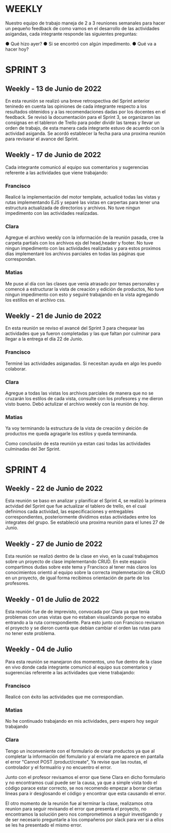 # WEEKLY

Nuestro equipo de trabajo maneja de 2 a 3 reuniones semanales para hacer un pequeño feedback de como vamos en el desarrollo de las actividades asigandas, cada integrante responde las siguientes preguntas:

● Qué hizo ayer?
● Si se encontró con algún impedimento.
● Qué va a hacer hoy?

# SPRINT 3

## Weekly - 13 de Junio de 2022

En esta reunión se realizó una breve retrospectiva del Sprint anterior teninedo en cuenta las opiniones de cada integrante respecto a los resultados obtenidos y a las recomendaciones dadas por los docentes en el feedback.
 Se revisó la documentación para el Sprint 3, se organizaron las consignas en el tableron de Trello para poder dividir las tareas y llevar un orden de trabajo, de esta manera cada integrante estuvo de acuerdo con la actividad asiganda. Se acordó establecer la fecha para una proxima reunión para revisarar el avance del Sprint. 

## Weekly - 17 de Junio de 2022
Cada integrante comunicó al equipo sus comentarios y sugerencias referente a las actividades que viene trabajando:

### Francisco
Realicé la implementación del motor template, actualicé  todas las vistas y rutas implementando EJS y  separé  las vistas en carpertas para tener una estructura actualizada de directorios y archivos. No tuve ningun impedimento con las actividades realizadas.
### Clara
Agregue el archivo weekly con la información de la reunión pasada, cree la carpeta partials con los archivos ejs del head,header y footer. No tuve ningun impedimento con las actividades realizadas y para estos proximos días implementaré los archivos parciales en todas las páginas que correspondan.
### Matias
Me puse al día con las clases que venía atrasado por temas personales y comencé a estructurar la vista de creación y edición de productos, No tuve ningun impedimento con esto y seguiré trabajando en la vista agregando los estillos en el archivo css.

## Weekly - 21 de Junio de 2022

En esta reunión se reviso el avancé del Sprint 3 para chequear las actividades que ya fueron completadas y las que faltan por culminar para llegar a la entrega el día 22 de Junio.

### Francisco
Terminé las actividades asiganadas. Si necesitan ayuda en algo les puedo colaborar.
### Clara
Agregue a todas las vistas los archivos parciales de manera que no se cruzarán los estilos de cada vista, consulte con los profesores y me dieron visto bueno. Debó actulizar el archivo weekly con la reunión de hoy.
### Matias
Ya voy terminando la estructura de la vista de creación y deición de productos me queda agragarle los estilos y queda terminanda.

Como conclusión de esta reunión ya estan casi todas las actividades culminadas del 3er Sprint.

# SPRINT 4

## Weekly - 22 de Junio de 2022

Esta reunión se baso en analizar y planificar el Sprint 4, se realizó la primera actvidad del Sprint que fue actualizar el tablero de trello, en el cual definimos cada actividad, las especificaciones y entregables correspondientes, posteriormente dividimos estas actividades  entre los integrates del grupo.
Se estableció una proxima reunión para el lunes 27 de Junio.

## Weekly - 27 de Junio de 2022

Esta reunión se realizó dentro de la clase en vivo, en la cuaal trabajamos sobre un proyecto de clase implementando CRUD. En este espacio compartimos dudas sobre este tema y  Francisco al tener más claros los conocimientos orientó al equipo sobre la correcta implemnetación de CRUD en un proyecto, de igual forma recibimos orientación de parte de los profesores.

## Weekly - 01 de Julio de 2022

Esta reunión fue de de imprevisto, convocada por Clara ya que tenia problemas con unas vistas que no estaban visualizando porque no estaba entrando a la ruta correspondiente. Para esto junto con Francisco revisaron el proyecto y se dieron cuenta que debían cambiar el orden las rutas para no tener este problema.

## Weekly - 04 de Julio

Para esta reunión se manejaron dos momentos, uno fue dentro de la clase en vivo donde cada integrante comunicó al equipo sus comentarios y sugerencias referente a las actividades que viene trabajando:

### Francisco
Realicé con éxito las actividades que me correspondían.

### Matias
No he continuado trabajando en mis actividades, pero espero hoy seguir trabajando

### Clara
Tengo un inconveniente con el formulario de crear productos ya que al completar la información del fomulario y al enviarla me aparece en pantalla el error "Cannot POST /product/create", Ya revise que las routas, el controlador y el formualrio y no encuentro el error.

Junto con el profesor revisamos el error que tiene Clara en dicho formulario y no encontramos cual puede ser la causa, ya que a simple vista todo el código parace estar correcto, se nos recomendo empezar a borrar ciertas lineas para ir desglosando el código y encontrar que esta causando el error.

El otro momento de la reunión fue al terminar la clase, realizamos otra reuníon para seguir revisando el error que presenta el proyecto, no encontramos la solución pero nos comprometimos a seguir investigando y de ser necesario preguntarle a los compañeros por slack para ver si a ellos se les ha presentado el mismo error.




